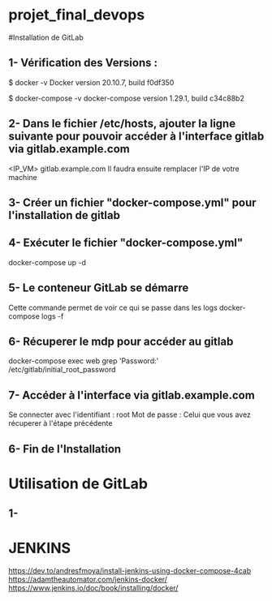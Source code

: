 # projet_final_devops

#Installation de GitLab

## 1- Vérification des Versions :

$ docker -v
Docker version 20.10.7, build f0df350

$ docker-compose -v 
docker-compose version 1.29.1, build c34c88b2

## 2- Dans le fichier /etc/hosts, ajouter la ligne suivante pour pouvoir accéder à l'interface gitlab via gitlab.example.com

<IP_VM>    gitlab.example.com
Il faudra ensuite remplacer l'IP de votre machine

## 3- Créer un fichier "docker-compose.yml" pour l'installation de gitlab

## 4- Exécuter le fichier "docker-compose.yml"

docker-compose up -d

## 5- Le conteneur GitLab se démarre

Cette commande permet de voir ce qui se passe dans les logs
docker-compose logs -f

## 6- Récuperer le mdp pour accéder au gitlab
docker-compose exec web grep 'Password:' /etc/gitlab/initial_root_password

## 7- Accéder à l'interface via gitlab.example.com
Se connecter avec l'identifiant : root
Mot de passe : Celui que vous avez récuperer à l'étape précédente

## 6- Fin de l'Installation

# Utilisation de GitLab

## 1-  


# JENKINS

https://dev.to/andresfmoya/install-jenkins-using-docker-compose-4cab
https://adamtheautomator.com/jenkins-docker/
https://www.jenkins.io/doc/book/installing/docker/
